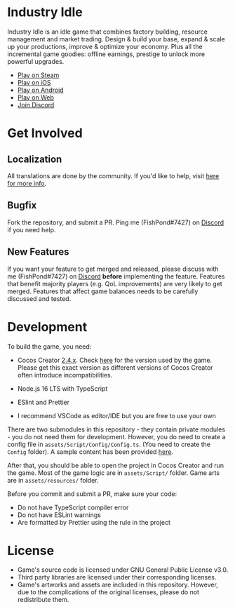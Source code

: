 # Industry Idle

Industry Idle is an idle game that combines factory building, resource management and market trading. Design & build your base, expand & scale up your productions, improve & optimize your economy. Plus all the incremental game goodies: offline earnings, prestige to unlock more powerful upgrades.

-   [Play on Steam](https://store.steampowered.com/app/1574000/Industry_Idle/)
-   [Play on iOS](https://apps.apple.com/us/app/industry-idle-factory-tycoon/id1554773046)
-   [Play on Android](https://play.google.com/store/apps/details?id=com.fishpondstudio.industryidle)
-   [Play on Web](https://play.industryidle.com/)
-   [Join Discord](https://discord.com/invite/xgNxpsM)

# Get Involved

## Localization

All translations are done by the community. If you'd like to help, visit [here for more info](https://github.com/fishpondstudio/IndustryIdle/tree/main/assets/Script/Languages).

## Bugfix

Fork the repository, and submit a PR. Ping me (FishPond#7427) on [Discord](https://discord.com/invite/xgNxpsM) if you need help.

## New Features

If you want your feature to get merged and released, please discuss with me (FishPond#7427) on [Discord](https://discord.com/invite/xgNxpsM) **before** implementing the feature. Features that benefit majority players (e.g. QoL improvements) are very likely to get merged. Features that affect game balances needs to be carefully discussed and tested.

# Development

To build the game, you need:

-   Cocos Creator [2.4.x](https://www.cocos.com/en/creator/download). Check [here](https://github.com/fishpondstudio/IndustryIdle/blob/main/project.json) for the version used by the game. Please get this exact version as different versions of Cocos Creator often introduce incompatibilities.

-   Node.js 16 LTS with TypeScript
-   ESlint and Prettier
-   I recommend VSCode as editor/IDE but you are free to use your own

There are two submodules in this repository - they contain private modules - you do not need them for development. However, you do need to create a config file in `assets/Script/Config/Config.ts`. (You need to create the `Config` folder). A sample content has been provided [here](https://github.com/fishpondstudio/IndustryIdle/blob/main/assets/Script/General/Config.ts.sample).

After that, you should be able to open the project in Cocos Creator and run the game. Most of the game logic are in `assets/Script/` folder. Game arts are in `assets/resources/` folder.

Before you commit and submit a PR, make sure your code:

-   Do not have TypeScript compiler error
-   Do not have ESLint warnings
-   Are formatted by Prettier using the rule in the project

# License

-   Game's source code is licensed under GNU General Public License v3.0.
-   Third party libraries are licensed under their corresponding licenses.
-   Game's artworks and assets are included in this repository. However, due to the complications of the original licenses, please do not redistribute them.
